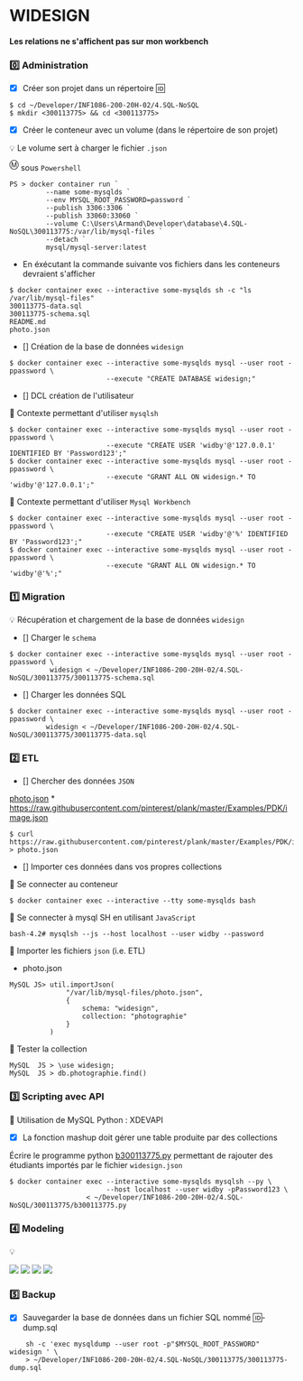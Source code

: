 
# WIDESIGN 

#### Les relations ne s'affichent pas sur mon workbench

### :zero: Administration

- [x] Créer son projet dans un répertoire :id:

```
$ cd ~/Developer/INF1086-200-20H-02/4.SQL-NoSQL
$ mkdir <300113775> && cd <300113775>
```


- [x] Créer le conteneur avec un volume (dans le répertoire de son projet)



:bulb: Le volume sert à charger le fichier `.json`





<sup>:m:</sup> sous `Powershell` 

```
PS > docker container run `
         --name some-mysqlds `
         --env MYSQL_ROOT_PASSWORD=password `
         --publish 3306:3306 `
         --publish 33060:33060 `
         --volume C:\Users\Armand\Developer\database\4.SQL-NoSQL\300113775:/var/lib/mysql-files `
         --detach `
         mysql/mysql-server:latest
```

* En éxécutant la commande suivante vos fichiers dans les conteneurs devraient s'afficher

```
$ docker container exec --interactive some-mysqlds sh -c "ls /var/lib/mysql-files"
300113775-data.sql
300113775-schema.sql
README.md
photo.json
```



- [] Création de la base de données `widesign`

```
$ docker container exec --interactive some-mysqlds mysql --user root -ppassword \
                        --execute "CREATE DATABASE widesign;"
```

- []  DCL création de l'utilisateur

:pushpin: Contexte permettant d'utiliser `mysqlsh` 

```
$ docker container exec --interactive some-mysqlds mysql --user root -ppassword \
                        --execute "CREATE USER 'widby'@'127.0.0.1' IDENTIFIED BY 'Password123';"
$ docker container exec --interactive some-mysqlds mysql --user root -ppassword \
                        --execute "GRANT ALL ON widesign.* TO 'widby'@'127.0.0.1';"
```

:pushpin: Contexte permettant d'utiliser `Mysql Workbench` 


```
$ docker container exec --interactive some-mysqlds mysql --user root -ppassword \
                        --execute "CREATE USER 'widby'@'%' IDENTIFIED BY 'Password123';"
$ docker container exec --interactive some-mysqlds mysql --user root -ppassword \
                        --execute "GRANT ALL ON widesign.* TO 'widby'@'%';"
```

### :one: Migration

:bulb: Récupération et chargement de la base de données `widesign`

- [] Charger le `schema`

```
$ docker container exec --interactive some-mysqlds mysql --user root -ppassword \
          widesign < ~/Developer/INF1086-200-20H-02/4.SQL-NoSQL/300113775/300113775-schema.sql
```

- [] Charger les données SQL

```
$ docker container exec --interactive some-mysqlds mysql --user root -ppassword \
         widesign < ~/Developer/INF1086-200-20H-02/4.SQL-NoSQL/300113775/300113775-data.sql
```



### :two: ETL

- [] Chercher des données `JSON`

[photo.json](photo.json) * https://raw.githubusercontent.com/pinterest/plank/master/Examples/PDK/image.json


```
$ curl https://raw.githubusercontent.com/pinterest/plank/master/Examples/PDK/image.json > photo.json
```

- [] Importer ces données dans vos propres collections

:pushpin: Se connecter au conteneur

```
$ docker container exec --interactive --tty some-mysqlds bash
```

:pushpin: Se connecter à mysql SH en utilisant `JavaScript`

```
bash-4.2# mysqlsh --js --host localhost --user widby --password
```

:pushpin: Importer les fichiers `json` (i.e. ETL)

* photo.json

```
MySQL JS> util.importJson(
              "/var/lib/mysql-files/photo.json", 
              {
                  schema: "widesign", 
                  collection: "photographie"
              }
          )
```



:pushpin: Tester la collection

```
MySQL  JS > \use widesign;
MySQL  JS > db.photographie.find()

```

### :three: Scripting avec API

:pushpin: Utilisation de MySQL Python : XDEVAPI 

- [x] La fonction mashup doit gérer une table produite par des collections

Écrire le programme python [b300113775.py](b300113775.py) permettant de rajouter des étudiants importés par le fichier `widesign.json`

```
$ docker container exec --interactive some-mysqlds mysqlsh --py \
                        --host localhost --user widby -pPassword123 \
                   < ~/Developer/INF1086-200-20H-02/4.SQL-NoSQL/300113775/b300113775.py

```
### :four: Modeling
💡 

<img src="modele.png"></img>
<img src="photographie.JPG"></img>
<img src="photographie1.JPG"></img>
<img src="photographie2.JPG"></img>

### :five: Backup

- [x] Sauvegarder la base de données dans un fichier SQL nommé 🆔-dump.sql
```docker container exec some-mysqlds \
    sh -c 'exec mysqldump --user root -p"$MYSQL_ROOT_PASSWORD" widesign ' \
    > ~/Developer/INF1086-200-20H-02/4.SQL-NoSQL/300113775/300113775-dump.sql
```

